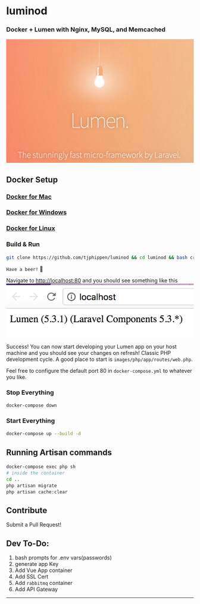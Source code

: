 # luminod
### Docker + Lumen with Nginx, MySQL, and Memcached

![image](Lumen_splash.png)

## Docker Setup

### [Docker for Mac](https://docs.docker.com/docker-for-mac/)

### [Docker for Windows](https://docs.docker.com/docker-for-windows/)

### [Docker for Linux](https://docs.docker.com/engine/installation/linux/)

### Build & Run

```bash
git clone https://github.com/tjphippen/luminod && cd luminod && bash create.sh
```

`Have a beer!` :beer:

Navigate to [http://localhost:80](http://localhost:80) and you should see something like this
![image](Lumen_browser.png)

Success! You can now start developing your Lumen app on your host machine and you should see your changes on refresh! Classic PHP development cycle. A good place to start is `images/php/app/routes/web.php`.

Feel free to configure the default port 80 in `docker-compose.yml` to whatever you like.

### Stop Everything

```bash
docker-compose down
```

### Start Everything

```bash
docker-compose up --build -d
```

## Running Artisan commands

```sh
docker-compose exec php sh
# inside the container
cd ..
php artisan migrate
php artisan cache:clear
```

## Contribute

Submit a Pull Request!

## Dev To-Do:
1. bash prompts for .env vars(passwords)
2. generate app Key
3. Add Vue App container
4. Add SSL Cert
5. Add `rabbitmq` container
6. Add API Gateway

---
